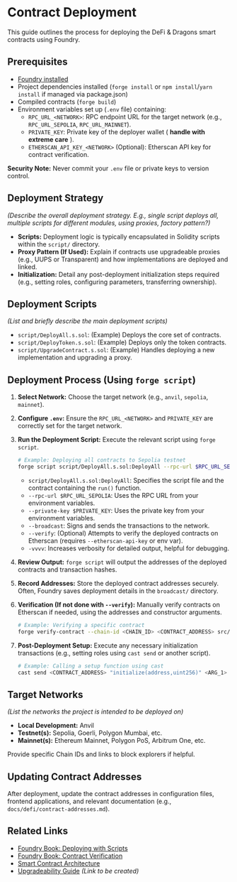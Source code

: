 # Contract Deployment

This guide outlines the process for deploying the DeFi & Dragons smart contracts using Foundry.

## Prerequisites

*   [Foundry installed](https://book.getfoundry.sh/getting-started/installation)
*   Project dependencies installed (`forge install` or `npm install`/`yarn install` if managed via package.json)
*   Compiled contracts (`forge build`)
*   Environment variables set up (`.env` file) containing:
    *   `RPC_URL_<NETWORK>`: RPC endpoint URL for the target network (e.g., `RPC_URL_SEPOLIA`, `RPC_URL_MAINNET`).
    *   `PRIVATE_KEY`: Private key of the deployer wallet ( **handle with extreme care** ).
    *   `ETHERSCAN_API_KEY_<NETWORK>` (Optional): Etherscan API key for contract verification.

**Security Note:** Never commit your `.env` file or private keys to version control.

## Deployment Strategy

*(Describe the overall deployment strategy. E.g., single script deploys all, multiple scripts for different modules, using proxies, factory pattern?)*

*   **Scripts:** Deployment logic is typically encapsulated in Solidity scripts within the `script/` directory.
*   **Proxy Pattern (If Used):** Explain if contracts use upgradeable proxies (e.g., UUPS or Transparent) and how implementations are deployed and linked.
*   **Initialization:** Detail any post-deployment initialization steps required (e.g., setting roles, configuring parameters, transferring ownership).

## Deployment Scripts

*(List and briefly describe the main deployment scripts)*

*   `script/DeployAll.s.sol`: (Example) Deploys the core set of contracts.
*   `script/DeployToken.s.sol`: (Example) Deploys only the token contracts.
*   `script/UpgradeContract.s.sol`: (Example) Handles deploying a new implementation and upgrading a proxy.

## Deployment Process (Using `forge script`)

1.  **Select Network:** Choose the target network (e.g., `anvil`, `sepolia`, `mainnet`).
2.  **Configure `.env`:** Ensure the `RPC_URL_<NETWORK>` and `PRIVATE_KEY` are correctly set for the target network.
3.  **Run the Deployment Script:** Execute the relevant script using `forge script`.

    ```bash
    # Example: Deploying all contracts to Sepolia testnet
    forge script script/DeployAll.s.sol:DeployAll --rpc-url $RPC_URL_SEPOLIA --private-key $PRIVATE_KEY --broadcast --verify -vvvv
    ```

    *   `script/DeployAll.s.sol:DeployAll`: Specifies the script file and the contract containing the `run()` function.
    *   `--rpc-url $RPC_URL_SEPOLIA`: Uses the RPC URL from your environment variables.
    *   `--private-key $PRIVATE_KEY`: Uses the private key from your environment variables.
    *   `--broadcast`: Signs and sends the transactions to the network.
    *   `--verify`: (Optional) Attempts to verify the deployed contracts on Etherscan (requires `--etherscan-api-key` or env var).
    *   `-vvvv`: Increases verbosity for detailed output, helpful for debugging.

4.  **Review Output:** `forge script` will output the addresses of the deployed contracts and transaction hashes.
5.  **Record Addresses:** Store the deployed contract addresses securely. Often, Foundry saves deployment details in the `broadcast/` directory.
6.  **Verification (If not done with `--verify`):** Manually verify contracts on Etherscan if needed, using the addresses and constructor arguments.

    ```bash
    # Example: Verifying a specific contract
    forge verify-contract --chain-id <CHAIN_ID> <CONTRACT_ADDRESS> src/MyContract.sol:MyContract --etherscan-api-key $ETHERSCAN_API_KEY_<NETWORK>
    ```

7.  **Post-Deployment Setup:** Execute any necessary initialization transactions (e.g., setting roles using `cast send` or another script).

    ```bash
    # Example: Calling a setup function using cast
    cast send <CONTRACT_ADDRESS> "initialize(address,uint256)" <ARG_1> <ARG_2> --rpc-url $RPC_URL_SEPOLIA --private-key $PRIVATE_KEY
    ```

## Target Networks

*(List the networks the project is intended to be deployed on)*

*   **Local Development:** Anvil
*   **Testnet(s):** Sepolia, Goerli, Polygon Mumbai, etc.
*   **Mainnet(s):** Ethereum Mainnet, Polygon PoS, Arbitrum One, etc.

Provide specific Chain IDs and links to block explorers if helpful.

## Updating Contract Addresses

After deployment, update the contract addresses in configuration files, frontend applications, and relevant documentation (e.g., `docs/defi/contract-addresses.md`).

## Related Links

*   [Foundry Book: Deploying with Scripts](https://book.getfoundry.sh/tutorials/solidity-scripting)
*   [Foundry Book: Contract Verification](https://book.getfoundry.sh/tutorials/verification)
*   [Smart Contract Architecture](./smart-contract-architecture.md)
*   [Upgradeability Guide](./upgradeability.md) *(Link to be created)* 